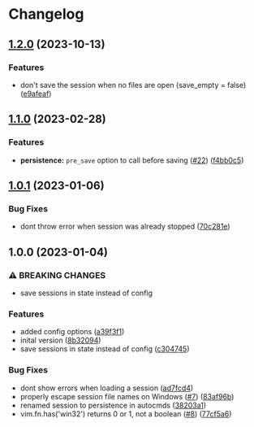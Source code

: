 # Changelog

## [1.2.0](https://github.com/folke/persistence.nvim/compare/v1.1.0...v1.2.0) (2023-10-13)


### Features

* don't save the session when no files are open (save_empty = false) ([e9afeaf](https://github.com/folke/persistence.nvim/commit/e9afeaf3a7bb645ca73980cd13048c48c292500c))

## [1.1.0](https://github.com/folke/persistence.nvim/compare/v1.0.1...v1.1.0) (2023-02-28)


### Features

* **persistence:** `pre_save` option to call before saving ([#22](https://github.com/folke/persistence.nvim/issues/22)) ([f4bb0c5](https://github.com/folke/persistence.nvim/commit/f4bb0c5641a0e6c9ac3675ddd794ca78099d8510))

## [1.0.1](https://github.com/folke/persistence.nvim/compare/v1.0.0...v1.0.1) (2023-01-06)


### Bug Fixes

* dont throw error when session was already stopped ([70c281e](https://github.com/folke/persistence.nvim/commit/70c281e54e34630d8bef9b1cf9f7a0ac3edd6a1c))

## 1.0.0 (2023-01-04)


### ⚠ BREAKING CHANGES

* save sessions in state instead of config

### Features

* added config options ([a39f3f1](https://github.com/folke/persistence.nvim/commit/a39f3f10c836709f9b6e009b20a1f028851c50e0))
* inital version ([8b32094](https://github.com/folke/persistence.nvim/commit/8b32094309ee986066c219d2b4d88a4045fbcb8c))
* save sessions in state instead of config ([c304745](https://github.com/folke/persistence.nvim/commit/c30474509666187181add6122e775f9978478c81))


### Bug Fixes

* dont show errors when loading a session ([ad7fcd4](https://github.com/folke/persistence.nvim/commit/ad7fcd4fed0cecb9ae3c6cbc4a61801ef4e2466d))
* properly escape session file names on Windows ([#7](https://github.com/folke/persistence.nvim/issues/7)) ([83af96b](https://github.com/folke/persistence.nvim/commit/83af96b1f205dddab066c96b029ceeee192b48d4))
* renamed session to persistence in autocmds ([38203a1](https://github.com/folke/persistence.nvim/commit/38203a17a97d49bfcc938f171ecfa44f52dda08e))
* vim.fn.has('win32') returns 0 or 1, not a boolean ([#8](https://github.com/folke/persistence.nvim/issues/8)) ([77cf5a6](https://github.com/folke/persistence.nvim/commit/77cf5a6ee162013b97237ff25450080401849f85))

